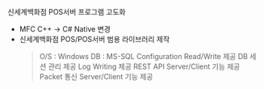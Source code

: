 신세계백화점 POS서버 프로그램 고도화
- MFC C++ -> C# Native 변경
- 신세계백화점 POS/POS서버 범용 라이브러리 제작
  > O/S : Windows
  > DB : MS-SQL
  > Configuration Read/Write 제공
  > DB 세션 관리 제공
  > Log Writing 제공
  > REST API Server/Client 기능 제공
  > Packet 통신 Server/Client 기능 제공
